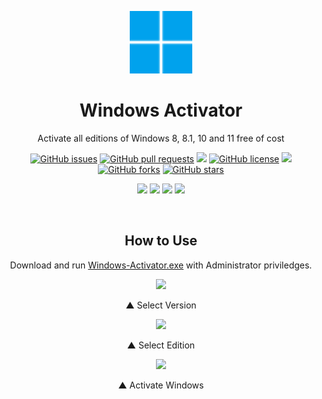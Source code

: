 <p align="center">
 <img color="white" width="100px" src="logo.svg" />
 <h1 align="center">Windows Activator</h1>
 <p align="center">Activate all editions of Windows 8, 8.1, 10 and 11 free of cost</p>
</p>

<p class="buttons" align="center">
 <a href="https://github.com/HimDek/Windows-Activator/issues"><img alt="GitHub issues" src="https://img.shields.io/github/issues/HimDek/Windows-Activator?style=flat-square&label=Issues" /></a>
 <a href="https://github.com/HimDek/Windows-Activator/pulls"><img alt="GitHub pull requests" src="https://img.shields.io/github/issues-pr/himdek/Windows-Activator?style=flat-square&label=Pull%20requests" /></a>
 <a href="https://github.com/HimDek/Windows-Activator/actions/workflows/pages/pages-build-deployment/"><img src="https://img.shields.io/github/deployments/HimDek/Windows-Activator/github-pages?label=Build%20WebPage&logo=InternetExplorer&style=flat-square" /></a>
 <a href="https://github.com/HimDek/Windows-Activator/blob/master/LICENSE"><img alt="GitHub license" src="https://img.shields.io/github/license/HimDek/Windows-Activator?style=flat-square&label=License" /></a>
 <a href="https://github.com/HimDek/Windows-Activator/"><img src="https://img.shields.io/badge/GitHub-View%20sourcecode-blue?style=flat-square&logo=github&color=blueviolet" /></a>
 <a href="https://github.com/HimDek/Windows-Activator/network"><img alt="GitHub forks" src="https://img.shields.io/github/forks/HimDek/Windows-Activator?style=flat-square&label=Forks" /></a>
 <a href="https://github.com/HimDek/Windows-Activator/stargazers"><img alt="GitHub stars" src="https://img.shields.io/github/stars/HimDek/Windows-Activator?style=flat-square&label=Stars" /></a>
</p>

<p class="buttons" align="center">
  <a href="#how-to-use"><img src="https://img.shields.io/badge/How%20to%20use-blueviolet?style=for-the-badge" /></a>
  <a href="https://himdek.com/?tab=donate"><img src="https://img.shields.io/badge/Donate-Support%20me-blue?style=for-the-badge&logo=Razorpay" /></a>
  <a href="https://himdek.com/Windows-Activator/"><img class="invisible" src="https://img.shields.io/badge/himdek.com-View%20in%20Website-blue?style=for-the-badge&logo=Internet-Explorer&color=blue" /></a>
  <a href="https://github.com/HiDe-Techno-Tips/Windows-Activator/releases/latest/download/Windows-Activator.exe"><img src="https://img.shields.io/badge/Download-blue?style=for-the-badge" /></a>
</p>

<br />

<h2 id="how-to-use" align="center">How to Use</h2>
<p align="center">Download and run <a href="https://github.com/HiDe-Techno-Tips/Windows-Activator/releases/latest/download/Windows-Activator.exe">Windows-Activator.exe</a> with Administrator priviledges.</p>

<p align="center">
<figure>
    <p align="center"><img src="https://user-images.githubusercontent.com/61367380/136324709-da989044-81a3-4b9a-9812-8fc629eb68ef.png" /></p>
    <figcaption><p align="center">▲ Select Version</p></figcaption>
</figure>
<figure>
    <p align="center"><img src="https://user-images.githubusercontent.com/61367380/136324727-eaa1800e-3034-4787-bd7e-e21f4b9766bb.png" /></p>
    <figcaption><p align="center">▲ Select Edition</p></figcaption>
</figure>
<figure>
    <p align="center"><img src="https://user-images.githubusercontent.com/61367380/136324742-330c85ef-8dba-4de4-af97-8e361b9eb364.png" /></p>
    <figcaption><p align="center">▲ Activate Windows</p></figcaption>
</figure>
</p>
